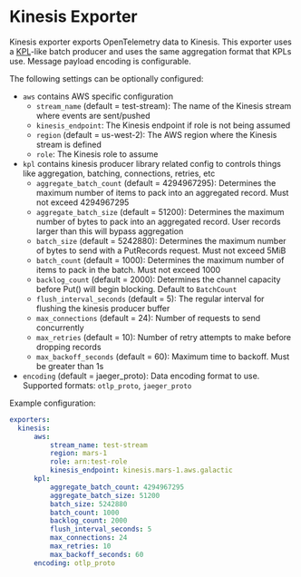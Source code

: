 # Kinesis Exporter

Kinesis exporter exports OpenTelemetry data to Kinesis. This exporter uses a [KPL][kpl-url]-like batch producer and uses
the same aggregation format that KPLs use. Message payload encoding is configurable.

The following settings can be optionally configured:
- `aws` contains AWS specific configuration
  - `stream_name` (default = test-stream): The name of the Kinesis stream where events are sent/pushed
  - `kinesis_endpoint`: The Kinesis endpoint if role is not being assumed
  - `region` (default = us-west-2): The AWS region where the Kinesis stream is defined
  - `role`: The Kinesis role to assume
- `kpl` contains kinesis producer library related config to controls things like aggregation, batching, connections, retries, etc
  - `aggregate_batch_count` (default = 4294967295): Determines the maximum number of items to pack into an aggregated record. Must not exceed 4294967295
  - `aggregate_batch_size` (default = 51200): Determines the maximum number of bytes to pack into an aggregated record. User records larger than this will bypass aggregation
  - `batch_size` (default = 5242880): Determines the maximum number of bytes to send with a PutRecords request. Must not exceed 5MiB
  - `batch_count` (default = 1000): Determines the maximum number of items to pack in the batch. Must not exceed 1000
  - `backlog_count` (default = 2000): Determines the channel capacity before Put() will begin blocking. Default to `BatchCount`
  - `flush_interval_seconds` (default = 5): The regular interval for flushing the kinesis producer buffer
  - `max_connections` (default = 24): Number of requests to send concurrently
  - `max_retries` (default = 10): Number of retry attempts to make before dropping records
  - `max_backoff_seconds` (default = 60): Maximum time to backoff. Must be greater than 1s
- `encoding` (default = jaeger_proto): Data encoding format to use. Supported formats: `otlp_proto`, `jaeger_proto`

Example configuration:

```yaml
exporters:
  kinesis:
      aws:
          stream_name: test-stream
          region: mars-1
          role: arn:test-role
          kinesis_endpoint: kinesis.mars-1.aws.galactic
      kpl:
          aggregate_batch_count: 4294967295
          aggregate_batch_size: 51200
          batch_size: 5242880
          batch_count: 1000
          backlog_count: 2000
          flush_interval_seconds: 5
          max_connections: 24
          max_retries: 10
          max_backoff_seconds: 60
      encoding: otlp_proto
      
```

[kpl-url]: https://github.com/awslabs/amazon-kinesis-producer